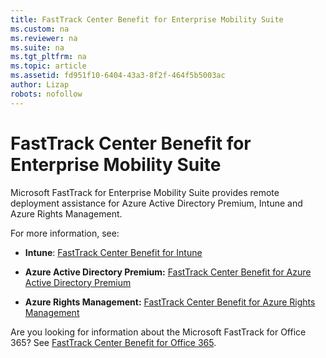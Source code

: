 ```yaml
---
title: FastTrack Center Benefit for Enterprise Mobility Suite
ms.custom: na
ms.reviewer: na
ms.suite: na
ms.tgt_pltfrm: na
ms.topic: article
ms.assetid: fd951f10-6404-43a3-8f2f-464f5b5003ac
author: Lizap
robots: nofollow
---
```

# FastTrack Center Benefit for Enterprise Mobility Suite
Microsoft FastTrack for Enterprise Mobility Suite provides remote deployment assistance for Azure Active Directory Premium, Intune and Azure Rights Management.

For more information, see:

-   **Intune**: [FastTrack Center Benefit for Intune](FastTrack-Center-Benefit-for-Intune.md)

-   **Azure Active Directory Premium:**  [FastTrack Center Benefit for Azure Active Directory Premium](FastTrack-Center-Benefit-for-Azure-Active-Directory-Premium.md)

-   **Azure Rights Management:**  [FastTrack Center Benefit for Azure Rights Management](FastTrack-Center-Benefit-for-Azure-Rights-Management.md)

Are you looking for information about the Microsoft FastTrack for Office 365? See [FastTrack Center Benefit for Office 365](https://technet.microsoft.com/library/office-365-onboarding-benefit.aspx).

